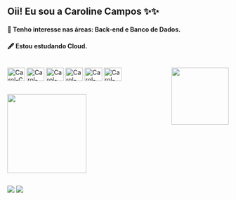  ## Oii! Eu sou a Caroline Campos ✨✨
 
####  🔭 Tenho interesse nas áreas: Back-end e Banco de Dados.
 
####  🖋️ Estou estudando Cloud.
 
<div style="display: inline_block"><br>
  <img align="center" alt="Carol-C" height="30" width="40" src="https://cdn.jsdelivr.net/gh/devicons/devicon@latest/icons/c/c-plain.svg">
  <img align="center" alt="Carol-Cplusplus" height="30" width="40" src="https://cdn.jsdelivr.net/gh/devicons/devicon@latest/icons/cplusplus/cplusplus-plain.svg" >
  <img align="center" alt="Carol-Python" height="30" width="40" src="https://cdn.jsdelivr.net/gh/devicons/devicon@latest/icons/python/python-original.svg" >
  <img align="center" alt="Carol-Java" height="30" width="40" src="https://cdn.jsdelivr.net/gh/devicons/devicon@latest/icons/java/java-original.svg" >
  <img align="center" alt="Carol-SQL" height="30" width="40" src="https://cdn.jsdelivr.net/gh/devicons/devicon@latest/icons/azuresqldatabase/azuresqldatabase-original.svg" >
  <img align="center" alt="Carol-SQL" height="30" width="40" src="https://cdn.jsdelivr.net/gh/devicons/devicon@latest/icons/mysql/mysql-original.svg"/>
  <img align="right" height="130" width="130" src="https://github.com/camposCaroline/camposCaroline/assets/174368411/fb365c44-6773-4730-bff1-e5e63e49df08">
</div>

##

<div>
  <a href="https:github.com/camposCaroline">
  <img height="180cm" src="https://github-readme-stats.vercel.app/api?username=camposCaroline&show_icons=true&hide_rank=true&theme=tokyonight"/>
</div>

##
<div>
  <a href = "mailto:camposgcarol@gmail.com"><img src="https://img.shields.io/badge/-Gmail-%23333?style=for-the-badge&logo=gmail&logoColor=white" target="_blank"></a>
  <a href="http://linkedin.com/in/caroline-campos-31526a25b" target="_blank"><img src="https://img.shields.io/badge/-LinkedIn-%230077B5?style=for-the-badge&logo=linkedin&logoColor=white" target="_blank"></a>   
</div>

